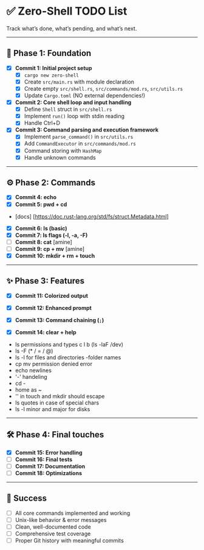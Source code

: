 # ✅ Zero-Shell TODO List

Track what’s done, what’s pending, and what’s next.

---

## 📍 Phase 1: Foundation

- [x] **Commit 1: Initial project setup**
  - [x] `cargo new zero-shell`
  - [x] Create `src/main.rs` with module declaration
  - [x] Create empty `src/shell.rs`, `src/commands/mod.rs`, `src/utils.rs`
  - [x] Update `Cargo.toml` (NO external dependencies!)
- [x] **Commit 2: Core shell loop and input handling**
  - [x] Define `Shell` struct in `src/shell.rs`
  - [x] Implement `run()` loop with stdin reading
  - [x] Handle Ctrl+D
- [x] **Commit 3: Command parsing and execution framework**
  - [x] Implement `parse_command()` in `src/utils.rs`
  - [x] Add `CommandExecutor` in `src/commands/mod.rs`
  - [x] Command storing with `HashMap`
  - [x] Handle unknown commands

---

## ⚙️ Phase 2: Commands

- [x] **Commit 4: echo**
- [x] **Commit 5: pwd + cd**
- [docs] [https://doc.rust-lang.org/std/fs/struct.Metadata.html]
- [x] **Commit 6: ls (basic)**
- [x] **Commit 7: ls flags (-l, -a, -F)**
- [ ] **Commit 8: cat** [amine]
- [ ] **Commit 9: cp + mv** [amine]
- [x] **Commit 10: mkdir + rm + touch**

---

## ✨ Phase 3: Features

- [x] **Commit 11: Colorized output**
- [x] **Commit 12: Enhanced prompt**
- [x] **Commit 13: Command chaining (`;`)**
- [x] **Commit 14: clear + help**


- ls permissions and types c l b (ls -laF /dev)
- ls -F (* / = / @)
- ls -l for files and directories -folder names 
- cp mv permission denied error 
- echo newlines
- '-' handeling 
- cd -
- home as ~
- '\' in touch and mkdir should escape
- ls quotes in case of special chars
- ls -l minor and major for disks
---

## 🛠️ Phase 4: Final touches

- [x] **Commit 15: Error handling**
- [ ] **Commit 16: Final tests**
- [ ] **Commit 17: Documentation**
- [ ] **Commit 18: Optimizations**

---

## 🎯 Success

- [ ] All core commands implemented and working
- [ ] Unix-like behavior & error messages
- [ ] Clean, well-documented code
- [ ] Comprehensive test coverage
- [ ] Proper Git history with meaningful commits
